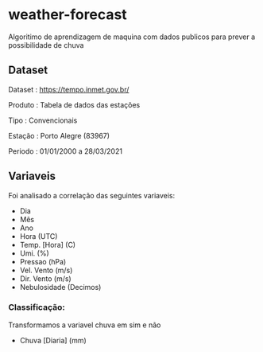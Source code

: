 # weather-forecast

Algoritimo de aprendizagem de maquina com dados publicos para prever a possibilidade de chuva
 
## Dataset
Dataset : https://tempo.inmet.gov.br/ 

Produto : Tabela de dados das estações

Tipo    : Convencionais

Estação : Porto Alegre (83967)

Periodo : 01/01/2000 a 28/03/2021

## Variaveis
Foi analisado a correlação das seguintes variaveis: 
 
* Dia
* Mês
* Ano
* Hora (UTC)
* Temp. [Hora] (C)
* Umi. (%)
* Pressao (hPa)
* Vel. Vento (m/s)
* Dir. Vento (m/s)
* Nebulosidade (Decimos)

### Classificação:
Transformamos a variavel chuva em sim e não

* Chuva [Diaria] (mm)



